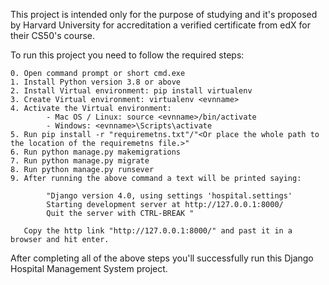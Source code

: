 This project is intended only for the purpose of studying and it's proposed by Harvard University for accreditation a verified certificate from edX for their CS50's course.

To run this project you need to follow the required steps:

	0. Open command prompt or short cmd.exe
	1. Install Python version 3.8 or above
	2. Install Virtual environment: pip install virtualenv
	3. Create Virtual environment: virtualenv <evnname>
	4. Activate the Virtual environment:
			- Mac OS / Linux: source <evnname>/bin/activate
			- Windows: <evnname>\Scripts\activate
	5. Run pip install -r "requiremetns.txt"/"<Or place the whole path to the location of the requiremetns file.>"
	6. Run python manage.py makemigrations
	7. Run python manage.py migrate
	8. Run python manage.py runsever
	9. After running the above command a text will be printed saying:
			
			"Django version 4.0, using settings 'hospital.settings'
			Starting development server at http://127.0.0.1:8000/
			Quit the server with CTRL-BREAK "
		
	   Copy the http link "http://127.0.0.1:8000/" and past it in a browser and hit enter.
	

After completing all of the above steps you'll successfully run this Django Hospital Management System project.